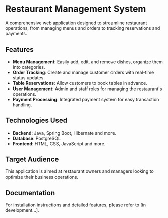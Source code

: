 # Restaurant Management System

A comprehensive web application designed to streamline restaurant operations, from managing menus and orders to tracking reservations and payments.

## Features
- **Menu Management**: Easily add, edit, and remove dishes, organize them into categories.
- **Order Tracking**: Create and manage customer orders with real-time status updates.
- **Table Reservations**: Allow customers to book tables in advance.
- **User Management**: Admin and staff roles for managing the restaurant's operations.
- **Payment Processing**: Integrated payment system for easy transaction handling.

## Technologies Used
- **Backend**: Java, Spring Boot, Hibernate and more.
- **Database**: PostgreSQL
- **Frontend**: HTML, CSS, JavaScript and more.

## Target Audience
This application is aimed at restaurant owners and managers looking to optimize their business operations.

## Documentation
For installation instructions and detailed features, please refer to [in development...].

